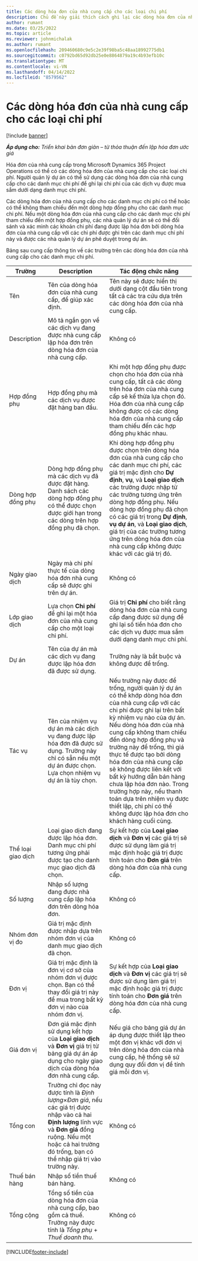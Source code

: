 ```yaml
---
title: Các dòng hóa đơn của nhà cung cấp cho các loại chi phí
description: Chủ đề này giải thích cách ghi lại các dòng hóa đơn của nhà cung cấp cho các danh mục chi phí.
author: rumant
ms.date: 03/25/2022
ms.topic: article
ms.reviewer: johnmichalak
ms.author: rumant
ms.openlocfilehash: 209460680c9e5c2e39f98ba5c48aa18992775db1
ms.sourcegitcommit: c0792bd65d92db25e0e8864879a19c4b93efb10c
ms.translationtype: MT
ms.contentlocale: vi-VN
ms.lasthandoff: 04/14/2022
ms.locfileid: "8579562"
---
```

# <a name="vendor-invoice-lines-for-expense-categories"></a>Các dòng hóa đơn của nhà cung cấp cho các loại chi phí

[!include [banner](../../includes/dataverse-preview.md)]

_**Áp dụng cho:** Triển khai bản đơn giản – từ thỏa thuận đến lập hóa đơn ước giá_

Hóa đơn của nhà cung cấp trong Microsoft Dynamics 365 Project Operations có thể có các dòng hóa đơn của nhà cung cấp cho các loại chi phí. Người quản lý dự án có thể sử dụng các dòng hóa đơn của nhà cung cấp cho các danh mục chi phí để ghi lại chi phí của các dịch vụ được mua sắm dưới dạng danh mục chi phí.

Các dòng hóa đơn của nhà cung cấp cho các danh mục chi phí có thể hoặc có thể không tham chiếu đến một dòng hợp đồng phụ cho các danh mục chi phí. Nếu một dòng hóa đơn của nhà cung cấp cho các danh mục chi phí tham chiếu đến một hợp đồng phụ, các nhà quản lý dự án sẽ có thể đối sánh và xác minh các khoản chi phí đang được lập hóa đơn bởi dòng hóa đơn của nhà cung cấp với các chi phí được ghi trên các danh mục chi phí này và được các nhà quản lý dự án phê duyệt trong dự án.

Bảng sau cung cấp thông tin về các trường trên các dòng hóa đơn của nhà cung cấp cho các danh mục chi phí.

| Trường | Description | Tác động chức năng |
| --- | --- | --- |
| Tên | Tên của dòng hóa đơn của nhà cung cấp, để giúp xác định. | Tên này sẽ được hiển thị dưới dạng cột đầu tiên trong tất cả các tra cứu dựa trên các dòng hóa đơn của nhà cung cấp. |
| Description | Mô tả ngắn gọn về các dịch vụ đang được nhà cung cấp lập hóa đơn trên dòng hóa đơn của nhà cung cấp. | Không có |
| Hợp đồng phụ | Hợp đồng phụ mà các dịch vụ được đặt hàng ban đầu. | Khi một hợp đồng phụ được chọn cho hóa đơn của nhà cung cấp, tất cả các dòng trên hóa đơn của nhà cung cấp sẽ kế thừa lựa chọn đó. Hóa đơn của nhà cung cấp không được có các dòng hóa đơn của nhà cung cấp tham chiếu đến các hợp đồng phụ khác nhau. |
| Dòng hợp đồng phụ | Dòng hợp đồng phụ mà các dịch vụ đã được đặt hàng. Danh sách các dòng hợp đồng phụ có thể được chọn được giới hạn trong các dòng trên hợp đồng phụ đã chọn. | Khi dòng hợp đồng phụ được chọn trên dòng hóa đơn của nhà cung cấp cho các danh mục chi phí, các giá trị mặc định cho **Dự định**, **vụ**, và **Loại giao dịch** các trường được nhập từ các trường tương ứng trên dòng hợp đồng phụ. Nếu dòng hợp đồng phụ đã chọn có các giá trị trong **Dự định**, **vụ dự án**, và **Loại giao dịch**, giá trị của các trường tương ứng trên dòng hóa đơn của nhà cung cấp không được khác với các giá trị đó. |
| Ngày giao dịch | Ngày mà chi phí thực tế của dòng hóa đơn nhà cung cấp sẽ được ghi trên dự án. |Không có |
| Lớp giao dịch | Lựa chọn **Chi phí** để ghi lại một hóa đơn của nhà cung cấp cho một loại chi phí. | Giá trị **Chi phí** cho biết rằng dòng hóa đơn của nhà cung cấp đang được sử dụng để ghi lại số tiền hóa đơn cho các dịch vụ được mua sắm dưới dạng danh mục chi phí. |
| Dự án | Tên của dự án mà các dịch vụ đang được lập hóa đơn đã được sử dụng. | Trường này là bắt buộc và không được để trống. |
| Tác vụ | Tên của nhiệm vụ dự án mà các dịch vụ đang được lập hóa đơn đã được sử dụng. Trường này chỉ có sẵn nếu một dự án được chọn. Lựa chọn nhiệm vụ dự án là tùy chọn. | Nếu trường này được để trống, người quản lý dự án có thể khớp dòng hóa đơn của nhà cung cấp với các chi phí được ghi lại trên bất kỳ nhiệm vụ nào của dự án. Nếu dòng hóa đơn của nhà cung cấp không tham chiếu đến dòng hợp đồng phụ và trường này để trống, thì giá thực tế được tạo bởi dòng hóa đơn của nhà cung cấp sẽ không được liên kết với bất kỳ hướng dẫn bán hàng chưa lập hóa đơn nào. Trong trường hợp này, nếu thanh toán dựa trên nhiệm vụ được thiết lập, chi phí có thể không được lập hóa đơn cho khách hàng cuối cùng. |
| Thể loại giao dịch | Loại giao dịch đang được lập hóa đơn. Danh mục chi phí tương ứng phải được tạo cho danh mục giao dịch đã chọn. | Sự kết hợp của **Loại giao dịch** và **Đơn vị** các giá trị sẽ được sử dụng làm giá trị mặc định hoặc giá trị được tính toán cho **Đơn giá** trên dòng hóa đơn của nhà cung cấp. |
| Số lượng | Nhập số lượng đang được nhà cung cấp lập hóa đơn trên dòng hóa đơn. |Không có|
| Nhóm đơn vị đo | Giá trị mặc định được nhập dựa trên nhóm đơn vị của danh mục giao dịch đã chọn. | Không có |
| Đơn vị | Giá trị mặc định là đơn vị cơ sở của nhóm đơn vị được chọn. Bạn có thể thay đổi giá trị này để mua trong bất kỳ đơn vị nào của nhóm đơn vị. | Sự kết hợp của **Loại giao dịch** và **Đơn vị** các giá trị sẽ được sử dụng làm giá trị mặc định hoặc giá trị được tính toán cho **Đơn giá** trên dòng hóa đơn của nhà cung cấp. |
| Giá đơn vị | Đơn giá mặc định sử dụng kết hợp của **Loại giao dịch** và **Đơn vị** giá trị từ bảng giá dự án áp dụng cho ngày giao dịch của dòng hóa đơn nhà cung cấp. | Nếu giá cho bảng giá dự án áp dụng được thiết lập theo một đơn vị khác với đơn vị trên dòng hóa đơn của nhà cung cấp, hệ thống sẽ sử dụng quy đổi đơn vị để tính giá mỗi đơn vị. |
| Tổng con | Trường chỉ đọc này được tính là *Định lượng*&times;*Đơn giá*, nếu các giá trị được nhập vào cả hai **Định lượng** lĩnh vực và **Đơn giá** đồng ruộng. Nếu một hoặc cả hai trường đó trống, bạn có thể nhập giá trị vào trường này.| Không có |
| Thuế bán hàng | Nhập số tiền thuế bán hàng. | Không có |
| Tổng cộng | Tổng số tiền của dòng hóa đơn của nhà cung cấp, bao gồm cả thuế. Trường này được tính là *Tổng phụ* + *Thuế doanh thu*. | Không có |

[!INCLUDE[footer-include](../../includes/footer-banner.md)]
